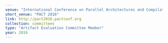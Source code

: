 ```yaml
---
venue: "International Conference on Parallel Architectures and Compilation Techniques"
short_venue: "PACT 2016"
link: http://pact2016.pactconf.org
collection: committees
type: "Artifact Evaluation Committee Member"
year: 2016
---
```

